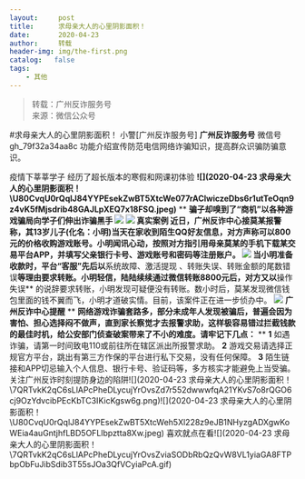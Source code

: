 ```yaml
---
layout:     post
title:      求母亲大人的心里阴影面积！
date:       2020-04-23
author:     转载
header-img: img/the-first.png
catalog:   false
tags:
    - 其他
---
```


<blockquote><p>转载：广州反诈服务号<br>
来源：微信公众号</p></blockquote>

#求母亲大人的心里阴影面积！
小警[广州反诈服务号]
**广州反诈服务号**
微信号gh_79f32a34aa8c
功能介绍宣传防范电信网络诈骗知识，提高群众识骗防骗意识。

疫情下莘莘学子
经历了超长版本的寒假和网课初体验
**![](2020-04-23
求母亲大人的心里阴影面积！\\U80CvqU0rQqlJ84YYPEsekZwBT5XtcWe077rAClwiczeDbs6r1utTeOqn9z4vK5fMjsdrib48GAJLpXEQ7x18FSQ.jpeg)**
**
**骗子却嗅到了“商机”以各种游戏骗局向学子们伸出诈骗黑手
![]({{site.baseurl}}/postimg/U80CvqU0rQoEAM8tamWG2jXuZOTyC9LSJI1swxGoY7eP2biaUa7FmZFQDK54mvPFCtCoV9CEE6bpicfmD5c6I7MQ.gif)
![]({{site.baseurl}}/postimg/U80CvqU0rQqlJ84YYPEsekZwBT5XtcWeXD88fsVjGDJoFuImF6eu5xqickaf8mlpRdEyOQRTPJ3CLuhRmB2Prvw.png)
**真实案例**
近日，广州反诈中心接莫某报警称，其13岁儿子(化名：小明)当天在家收到陌生QQ好友信息，对方声称可以800元的价格收购游戏账号。小明闻讯心动，按照对方指引用母亲莫某的手机下载某交易平台APP，并填写父亲银行卡号、游戏账号和密码等注册账户。
![]({{site.baseurl}}/postimg/f3QXIghrE3vicEprL37LvCv8tWPvARjZRkzJr4icR5DVicHcD2NoLvkywo2YBsicRhfOwuib8dCtuia46yhBQHxbp7ng.gif)
当小明准备收款时，平台“客服”先后以**系统故障、激活提现
、转账失误、转账金额的尾数错误**等理由要求转账。小明轻信，陆陆续续通过微信转账8800元后，对方又以**操作失误**
的说辞要求转账，小明发现可疑便没有转账。数小时后，莫某发现微信钱包里面的钱不翼而飞，小明才道破实情。目前，该案件正在进一步侦办中。
![]({{site.baseurl}}/postimg/U80CvqU0rQqlJ84YYPEsekZwBT5XtcWeXD88fsVjGDJoFuImF6eu5xqickaf8mlpRdEyOQRTPJ3CLuhRmB2Prvw.png)
**广州反诈中心提醒**
**
**网络游戏诈骗套路多，部分未成年人发现被骗后，普遍会因为害怕、担心选择闷不做声，直到家长察觉才去报警求助，这样极容易错过拦截钱款的最佳时机，给公安部门侦查破案带来了不小的难度。请牢记下几点：**
**
**1**
如遇诈骗，请第一时间致电110或前往所在辖区派出所报警求助。
**2**
游戏交易请选择正规官方平台，跳出有第三方作保的平台进行私下交易，没有任何保障。
**3**
陌生链接和APP切忌输入个人信息、银行卡号、验证码等，多方核实才能避免上当受骗。
关注广州反诈时刻提防身边的陷阱![](2020-04-23
求母亲大人的心里阴影面积！\\7QRTvkK2qC6sLlAPcPheDLycujYrOvsZd7r552dwwwfqA21YKvS7o8rQGO6cj9OzYdvcibPEcKbTC3IKicKgsw6g.png)![](2020-04-23
求母亲大人的心里阴影面积！\\U80CvqU0rQqlJ84YYPEsekZwBT5XtcWeh5Xl228z9eJB1NHyzgADXgwKoWEia4auGntjhfLBD5OFLlbpztta8Xw.jpeg)
喜欢就点在看![](2020-04-23
求母亲大人的心里阴影面积！\\7QRTvkK2qC6sLlAPcPheDLycujYrOvsZviaSODbRbQzQvW8VL1yiaGA8FTPbpObFuJibSdib3T55sJOa3QfVCyiaPcA.gif)
